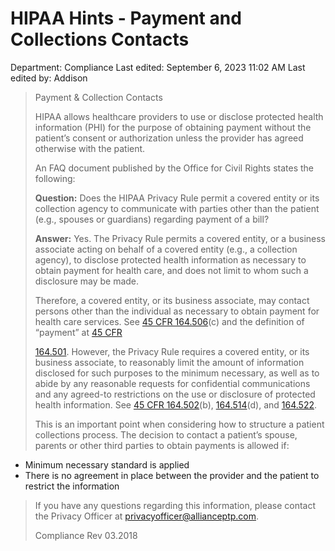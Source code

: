 # HIPAA Hints - Payment and Collections Contacts

Department: Compliance
Last edited: September 6, 2023 11:02 AM
Last edited by: Addison

> Payment & Collection Contacts
> 
> 
> HIPAA allows healthcare providers to use or disclose protected health information (PHI) for the purpose of obtaining payment without the patient’s consent or authorization unless the provider has agreed otherwise with the patient.
> 
> An FAQ document published by the Office for Civil Rights states the following:
> 
> **Question:** Does the HIPAA Privacy Rule permit a covered entity or its collection agency to communicate with parties other than the patient (e.g., spouses or guardians) regarding payment of a bill?
> 
> **Answer:** Yes. The Privacy Rule permits a covered entity, or a business associate acting on behalf of a covered entity (e.g., a collection agency), to disclose protected health information as necessary to obtain payment for health care, and does not limit to whom such a disclosure may be made.
> 
> Therefore, a covered entity, or its business associate, may contact persons other than the individual as necessary to obtain payment for health care services. See [45 CFR 164.506](https://www.gpo.gov/fdsys/pkg/CFR-2003-title45-vol1/xml/CFR-2003-title45-vol1-sec164-506.xml)(c) and the definition of “payment” at [45 CFR](https://www.gpo.gov/fdsys/pkg/CFR-2003-title45-vol1/xml/CFR-2003-title45-vol1-sec164-501.xml)
> 
> [164.501](https://www.gpo.gov/fdsys/pkg/CFR-2003-title45-vol1/xml/CFR-2003-title45-vol1-sec164-501.xml). However, the Privacy Rule requires a covered entity, or its business associate, to reasonably limit the amount of information disclosed for such purposes to the minimum necessary, as well as to abide by any reasonable requests for confidential communications and any agreed-to restrictions on the use or disclosure of protected health information. See [45 CFR 164.502](https://www.gpo.gov/fdsys/pkg/CFR-2003-title45-vol1/xml/CFR-2003-title45-vol1-sec164-502.xml)(b), [164.514](https://www.gpo.gov/fdsys/pkg/CFR-2003-title45-vol1/xml/CFR-2003-title45-vol1-sec164-514.xml)(d), and [164.522](https://www.gpo.gov/fdsys/pkg/CFR-2003-title45-vol1/xml/CFR-2003-title45-vol1-sec164-522.xml).
> 
> This is an important point when considering how to structure a patient collections process. The decision to contact a patient’s spouse, parents or other third parties to obtain payments is allowed if:
> 
- Minimum necessary standard is applied
- There is no agreement in place between the provider and the patient to restrict the information

> If you have any questions regarding this information, please contact the Privacy Officer at privacyofficer@allianceptp.com.
> 
> 
> Compliance Rev 03.2018
>